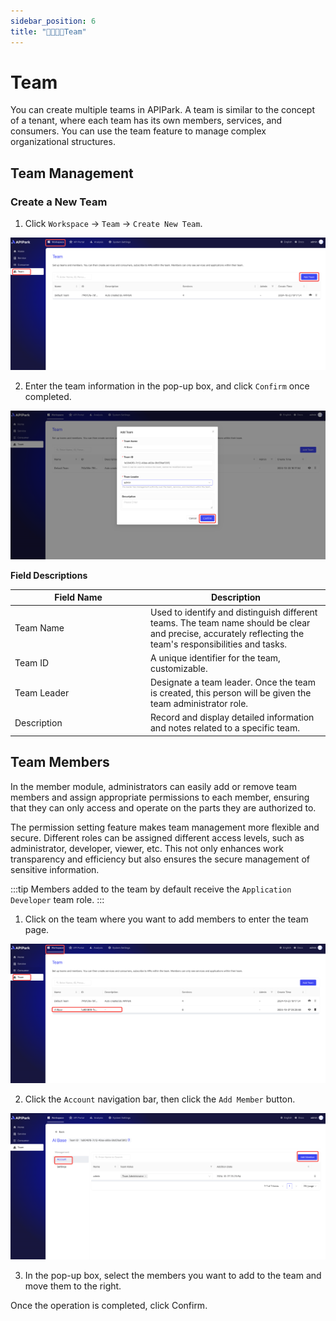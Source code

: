 ```yaml
---
sidebar_position: 6
title: "🫱🏻‍🫲🏽Team"
---
```


# Team

You can create multiple teams in APIPark. A team is similar to the concept of a tenant, where each team has its own members, services, and consumers. You can use the team feature to manage complex organizational structures.

## Team Management

### Create a New Team

1. Click `Workspace` -> `Team` -> `Create New Team`.

![](images/2024-10-27/cd907e5cc59c79d0f0669576086f247e3356f9f817c676fdf250caeaecf38e2d.png)  

2. Enter the team information in the pop-up box, and click `Confirm` once completed.

![](images/2024-10-27/68deae1d7e1c859bd0b41ed8d7acfc90187e658f26d19ed749a536003066d33b.png)  

**Field Descriptions**

<table><thead><tr><th width="203">Field Name</th><th>Description</th></tr></thead><tbody><tr><td>Team Name</td><td>Used to identify and distinguish different teams. The team name should be clear and precise, accurately reflecting the team's responsibilities and tasks.</td></tr><tr><td>Team ID</td><td>A unique identifier for the team, customizable.</td></tr><tr><td>Team Leader</td><td>Designate a team leader. Once the team is created, this person will be given the team administrator role.</td></tr><tr><td>Description</td><td>Record and display detailed information and notes related to a specific team.</td></tr></tbody></table>

## Team Members

In the member module, administrators can easily add or remove team members and assign appropriate permissions to each member, ensuring that they can only access and operate on the parts they are authorized to.

The permission setting feature makes team management more flexible and secure. Different roles can be assigned different access levels, such as administrator, developer, viewer, etc. This not only enhances work transparency and efficiency but also ensures the secure management of sensitive information.

:::tip
Members added to the team by default receive the `Application Developer` team role.
:::

1. Click on the team where you want to add members to enter the team page.

![](images/2024-10-27/98fd6e72940f15c1056b5e61c3a70b77f9cc6b914337c2cf39d224df39c43dab.png)  

2. Click the `Account` navigation bar, then click the `Add Member` button.

![](images/2024-10-27/239b78f6971cffa26fe2fb25fa3015c8b9158088ee3d351d87a503c5e4029460.png)  

3. In the pop-up box, select the members you want to add to the team and move them to the right.

Once the operation is completed, click Confirm.